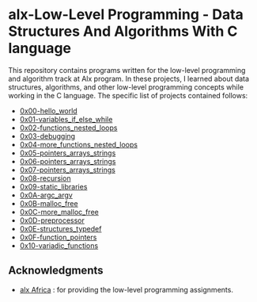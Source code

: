 # alx-Low-Level Programming - Data Structures And Algorithms With C language

This repository contains programs written for the low-level programming and algorithm track at Alx program. In these projects, I learned about data structures, algorithms, and other low-level programming concepts while working in the C language. The specific list of projects contained follows:

+ [0x00-hello_world](https://github.com/BigGtpoint/alx-low_level_programming/tree/main/0x00-hello_world)
+ [0x01-variables_if_else_while](https://github.com/BigGtpoint/alx-low_level_programming/tree/main/0x01-variables_if_else_while)
+ [0x02-functions_nested_loops](https://github.com/BigGtpoint/alx-low_level_programming/tree/main/0x02-functions_nested_loops)
+ [0x03-debugging](https://github.com/BigGtpoint/alx-low_level_programming/tree/main/0x03-debugging)
+ [0x04-more_functions_nested_loops](https://github.com/BigGtpoint/alx-low_level_programming/tree/main/0x04-more_functions_nested_loops)
+ [0x05-pointers_arrays_strings](https://github.com/BigGtpoint/alx-low_level_programming/tree/main/0x05-pointers_arrays_strings)
+ [0x06-pointers_arrays_strings](https://github.com/BigGtpoint/alx-low_level_programming/tree/main/0x06-pointers_arrays_strings)
+ [0x07-pointers_arrays_strings](https://github.com/BigGtpoint/alx-low_level_programming/tree/main/0x07-pointers_arrays_strings)
+ [0x08-recursion](https://github.com/BigGtpoint/alx-low_level_programming/tree/main/0x08-recursion)
+ [0x09-static_libraries](https://github.com/BigGtpoint/alx-low_level_programming/tree/main/0x09-static_libraries)
+ [0x0A-argc_argv](https://github.com/BigGtpoint/alx-low_level_programming/tree/main/0x0A-argc_argv)
+ [0x0B-malloc_free](https://github.com/BigGtpoint/alx-low_level_programming/tree/main/0x0B-malloc_free)
+ [0x0C-more_malloc_free](https://github.com/gtpoint/alx-low_level_programming/tree/main/0x0C-more_malloc_free)
+ [0x0D-preprocessor](https://github.com/gtpoint/alx-low_level_programming/tree/main/0x0D-preprocessor)
+ [0x0E-structures_typedef](https://github.com/gtpoint/alx-low_level_programming/tree/main/0x0E-structures_typedef)
+ [0x0F-function_pointers](./0x0F-function_pointers)
+ [0x10-variadic_functions](./0x10-variadic_functions)


## Acknowledgments
+ [alx Africa](https://www.alxafrica.com/) : for providing the low-level programming assignments.

